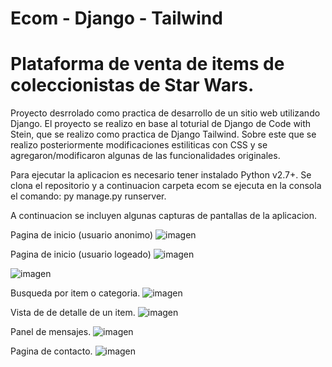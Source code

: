 # Ecom - Django - Tailwind 
# Plataforma de venta de items de coleccionistas de Star Wars. 
Proyecto desrrolado como practica de desarrollo de un sitio web utilizando Django.
El proyecto se realizo en base al toturial de Django de Code with Stein, que se realizo como practica de Django Tailwind.  Sobre este que se realizo posteriormente modificaciones estiliticas con CSS y se agregaron/modificaron algunas de las funcionalidades originales.

Para ejecutar la aplicacion es necesario tener instalado Python v2.7+. Se clona el repositorio y a continuacion carpeta ecom se ejecuta en la consola el comando: py manage.py runserver. 

A continuacion se incluyen algunas capturas de pantallas de la aplicacion.

Pagina de inicio (usuario anonimo)
![imagen](https://github.com/FacundoBe/ecom/assets/104530671/02c8d396-8ea0-49f4-a62c-100b236e433e)

Pagina de inicio (usuario logeado)
![imagen](https://github.com/FacundoBe/ecom/assets/104530671/409f9df3-a6bf-441c-bcfd-7f9ce95d8b78)

![imagen](https://github.com/FacundoBe/ecom/assets/104530671/918c0a22-4355-43c5-b0ae-c5fafc418f1a)

Busqueda por item o categoria.
![imagen](https://github.com/FacundoBe/ecom/assets/104530671/0b0745fd-d85d-4bd9-9083-ac7c71798c6d)

Vista de de detalle de un item.
![imagen](https://github.com/FacundoBe/ecom/assets/104530671/dc72b73e-fe6d-441e-a6a3-d651336d109f)

Panel de mensajes.
![imagen](https://github.com/FacundoBe/ecom/assets/104530671/b0f55e92-15d1-4278-994f-bfd742767f06)

Pagina de contacto.
![imagen](https://github.com/FacundoBe/ecom/assets/104530671/4e7b6a9f-84b0-47c5-8366-ab35a6345c14)
